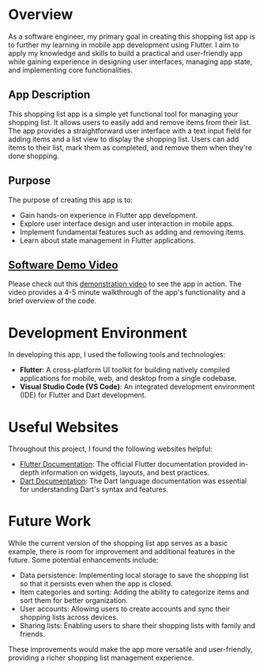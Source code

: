 # Overview

As a software engineer, my primary goal in creating this shopping list app is to further my learning in mobile app development using Flutter. I aim to apply my knowledge and skills to build a practical and user-friendly app while gaining experience in designing user interfaces, managing app state, and implementing core functionalities.

## App Description

This shopping list app is a simple yet functional tool for managing your shopping list. It allows users to easily add and remove items from their list. The app provides a straightforward user interface with a text input field for adding items and a list view to display the shopping list. Users can add items to their list, mark them as completed, and remove them when they're done shopping.

## Purpose

The purpose of creating this app is to:

- Gain hands-on experience in Flutter app development.
- Explore user interface design and user interaction in mobile apps.
- Implement fundamental features such as adding and removing items.
- Learn about state management in Flutter applications.

## [Software Demo Video](https://www.youtube.com/watch?v=V_y6iJmAWHA)

Please check out this [demonstration video](https://www.youtube.com/watch?v=V_y6iJmAWHA) to see the app in action. The video provides a 4-5 minute walkthrough of the app's functionality and a brief overview of the code.

# Development Environment

In developing this app, I used the following tools and technologies:

- **Flutter**: A cross-platform UI toolkit for building natively compiled applications for mobile, web, and desktop from a single codebase.
- **Visual Studio Code (VS Code)**: An integrated development environment (IDE) for Flutter and Dart development.

# Useful Websites

Throughout this project, I found the following websites helpful:

- [Flutter Documentation](https://flutter.dev/docs): The official Flutter documentation provided in-depth information on widgets, layouts, and best practices.
- [Dart Documentation](https://dart.dev/guides): The Dart language documentation was essential for understanding Dart's syntax and features.

# Future Work

While the current version of the shopping list app serves as a basic example, there is room for improvement and additional features in the future. Some potential enhancements include:

- Data persistence: Implementing local storage to save the shopping list so that it persists even when the app is closed.
- Item categories and sorting: Adding the ability to categorize items and sort them for better organization.
- User accounts: Allowing users to create accounts and sync their shopping lists across devices.
- Sharing lists: Enabling users to share their shopping lists with family and friends.

These improvements would make the app more versatile and user-friendly, providing a richer shopping list management experience.

